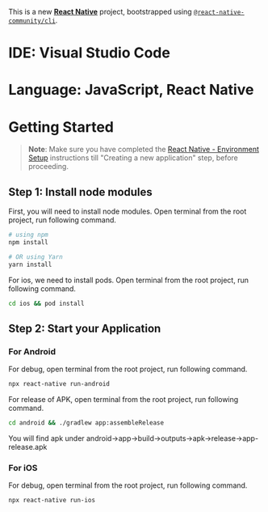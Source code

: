 This is a new [**React Native**](https://reactnative.dev) project, bootstrapped using [`@react-native-community/cli`](https://github.com/react-native-community/cli).

# IDE: Visual Studio Code

# Language: JavaScript, React Native

# Getting Started

> **Note**: Make sure you have completed the [React Native - Environment Setup](https://reactnative.dev/docs/environment-setup) instructions till "Creating a new application" step, before proceeding.

## Step 1: Install node modules

First, you will need to install node modules. Open terminal from the root project, run following command.

```bash
# using npm
npm install

# OR using Yarn
yarn install
```

For ios, we need to install pods. Open terminal from the root project, run following command.

```bash
cd ios && pod install
```

## Step 2: Start your Application

### For Android

For debug, open terminal from the root project, run following command.

```bash
npx react-native run-android
```

For release of APK, open terminal from the root project, run following command.

```bash
cd android && ./gradlew app:assembleRelease
```

You will find apk under android->app->build->outputs->apk->release->app-release.apk

### For iOS

For debug, open terminal from the root project, run following command.

```bash
npx react-native run-ios
```
